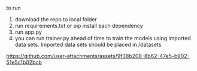 to run 
1. download the repo to local folder
2. run requirements.txt or pip install each dependency
3. run app.py
4. you can run trainer.py ahead of time to train the models using imported data sets. Imported data sets should be placed in /datasets


https://github.com/user-attachments/assets/9f38b208-8b62-47e5-b902-51e5c1b02bcb

